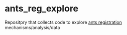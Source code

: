 # ants_reg_explore

Repositpry that collects code to explore [ants registration](http://stnava.github.io/ANTs/) mechanisms/analysis/data
